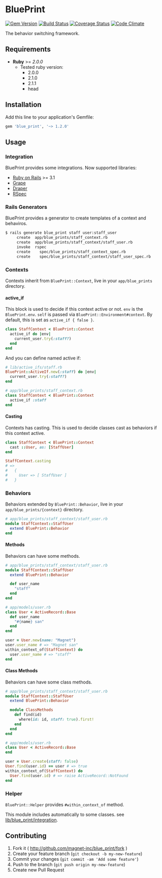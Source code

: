 # BluePrint

[![Gem Version](https://badge.fury.io/rb/blue_print.png)](http://badge.fury.io/rb/blue_print)
[![Build Status](https://travis-ci.org/magnet-inc/blue_print.png?branch=master)](https://travis-ci.org/magnet-inc/blue_print)
[![Coverage Status](https://coveralls.io/repos/magnet-inc/blue_print/badge.png)](https://coveralls.io/r/magnet-inc/blue_print)
[![Code Climate](https://codeclimate.com/github/magnet-inc/blue_print.png)](https://codeclimate.com/github/magnet-inc/blue_print)

The behavior switching framework.

## Requirements

- __Ruby__ >= _2.0.0_
  - Tested ruby version:
    - 2.0.0
    - 2.1.0
    - 2.1.1
    - head

## Installation

Add this line to your application's Gemfile:

```ruby
gem 'blue_print', '~> 1.2.0'
```

## Usage

### Integration

BluePrint provides some integrations. Now supported libraries:

- [Ruby on Rails](http://rubyonrails.org/) >= 3.1
- [Grape](http://intridea.github.io/grape/)
- [Draper](https://github.com/drapergem/draper)
- [RSpec](https://github.com/rspec)

### Rails Generators

BluePrint provides a generator to create templates of a context and behaviros.

```bash
$ rails generate blue_print staff user:staff_user
     create  app/blue_prints/staff_context.rb
     create  app/blue_prints/staff_context/staff_user.rb
     invoke  rspec
     create    spec/blue_prints/staff_context_spec.rb
     create    spec/blue_prints/staff_context/staff_user_spec.rb
```

### Contexts

Contexts inherit from `BluePrint::Context`, live in your `app/blue_prints` directory.

#### active_if

This block is used to decide if this context active or not. `env` is the `BluePrint.env`. `self` is passed via `BluePrint::Environment#context`. By default, this is set as `active_if { false }`.

```ruby
class StaffContext < BluePrint::Context
  active_if do |env|
    current_user.try(:staff?)
  end
end
```

And you can define named active if:

```ruby
# lib/active_ifs/staff.rb
BluePrint::ActiveIf.new(:staff) do |env|
  current_user.try(:staff?)
end

# app/blue_prints/staff_context.rb
class StaffContext < BluePrint::Context
  active_if :staff
end
```

#### Casting

Contexts has casting. This is used to decide classes cast as behaviors if this context active.

```ruby
class StaffContext < BluePrint::Context
  cast ::User, as: [StaffUser]
end

StaffContext.casting
# =>
#   {
#     User => [ StaffUser ]
#   }
```

### Behaviors

Behaviors extended by `BluePrint::Behavior`, live in your `app/blue_prints/{context}` directory.

```ruby
# app/blue_prints/staff_context/staff_user.rb
module StaffContext::StaffUser
  extend BluePrint::Behavior
end
```

#### Methods

Behaviors can have some methods.

```ruby
# app/blue_prints/staff_context/staff_user.rb
module StaffContext::StaffUser
  extend BluePrint::Behavior

  def user_name
    "staff"
  end
end

# app/models/user.rb
class User < ActiveRecord::Base
  def user_name
    "#{name} san"
  end
end

user = User.new(name: "Magnet")
user.user_name # => "Magnet san"
within_context_of(StaffContext) do
  user.user_name # => "staff"
end
```

#### Class Methods

Behaviors can have some class methods.

```ruby
# app/blue_prints/staff_context/staff_user.rb
module StaffContext::StaffUser
  extend BluePrint::Behavior

  module ClassMethods
    def find(id)
      where(id: id, staff: true).first!
    end
  end
end

# app/models/user.rb
class User < ActiveRecord::Base
end

user = User.create(staff: false)
User.find(user.id) == user # => true
within_context_of(StaffContext) do
  User.find(user.id) # => raise ActiveRecord::NotFound
end
```

### Helper

`BluePrint::Helper` provides `#within_context_of` method.

This module includes automatically to some classes. see [lib/blue_print/integration](https://github.com/magnet-inc/blue_print/tree/master/lib/blue_print/integration).

## Contributing

1. Fork it ( http://github.com/magnet-inc/blue_print/fork )
2. Create your feature branch (`git checkout -b my-new-feature`)
3. Commit your changes (`git commit -am 'Add some feature'`)
4. Push to the branch (`git push origin my-new-feature`)
5. Create new Pull Request
